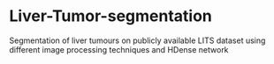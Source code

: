 # Liver-Tumor-segmentation
Segmentation of liver tumours on publicly available LITS dataset using different image processing techniques and HDense network
